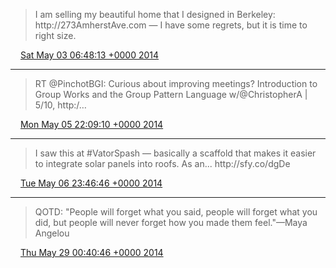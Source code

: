 > I am selling my beautiful home that I designed in Berkeley: http://273AmherstAve\.com — I have some regrets, but it is time to right size\.

<img src="../../media/tweet.ico" width="12" /> [Sat May 03 06:48:13 +0000 2014](https://twitter.com/ChristopherA/status/462483752803778560)

----

> RT @PinchotBGI: Curious about improving meetings? Introduction to Group Works and the Group Pattern Language w/@ChristopherA \| 5/10, http:/…

<img src="../../media/tweet.ico" width="12" /> [Mon May 05 22:09:10 +0000 2014](https://twitter.com/ChristopherA/status/463440293153755136)

----

> I saw this at \#VatorSpash — basically a scaffold that makes it easier to integrate solar panels into roofs\. As an\.\.\. http://sfy\.co/dgDe

<img src="../../media/tweet.ico" width="12" /> [Tue May 06 23:46:46 +0000 2014](https://twitter.com/ChristopherA/status/463827242267582465)

----

> QOTD: "People will forget what you said, people will forget what you did, but people will never forget how you made them feel\."—Maya Angelou

<img src="../../media/tweet.ico" width="12" /> [Thu May 29 00:40:46 +0000 2014](https://twitter.com/ChristopherA/status/471813361970081792)
